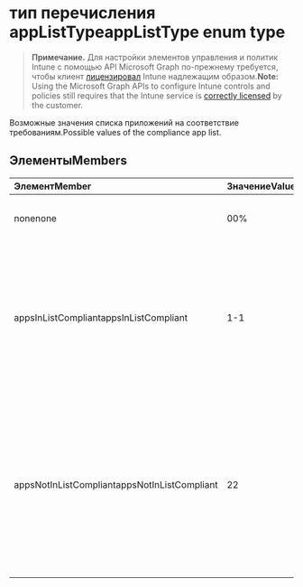 # <a name="applisttype-enum-type"></a><span data-ttu-id="a0719-101">тип перечисления appListType</span><span class="sxs-lookup"><span data-stu-id="a0719-101">appListType enum type</span></span>

> <span data-ttu-id="a0719-102">**Примечание.** Для настройки элементов управления и политик Intune с помощью API Microsoft Graph по-прежнему требуется, чтобы клиент [лицензировал](https://go.microsoft.com/fwlink/?linkid=839381) Intune надлежащим образом.</span><span class="sxs-lookup"><span data-stu-id="a0719-102">**Note:** Using the Microsoft Graph APIs to configure Intune controls and policies still requires that the Intune service is [correctly licensed](https://go.microsoft.com/fwlink/?linkid=839381) by the customer.</span></span>

<span data-ttu-id="a0719-103">Возможные значения списка приложений на соответствие требованиям.</span><span class="sxs-lookup"><span data-stu-id="a0719-103">Possible values of the compliance app list.</span></span>
## <a name="members"></a><span data-ttu-id="a0719-104">Элементы</span><span class="sxs-lookup"><span data-stu-id="a0719-104">Members</span></span>
|<span data-ttu-id="a0719-105">Элемент</span><span class="sxs-lookup"><span data-stu-id="a0719-105">Member</span></span>|<span data-ttu-id="a0719-106">Значение</span><span class="sxs-lookup"><span data-stu-id="a0719-106">Value</span></span>|<span data-ttu-id="a0719-107">Описание</span><span class="sxs-lookup"><span data-stu-id="a0719-107">Description</span></span>|
|:---|:---|:---|
|<span data-ttu-id="a0719-108">none</span><span class="sxs-lookup"><span data-stu-id="a0719-108">none</span></span>|<span data-ttu-id="a0719-109">0</span><span class="sxs-lookup"><span data-stu-id="a0719-109">0%</span></span>|<span data-ttu-id="a0719-110">Значение по умолчанию, без назначения.</span><span class="sxs-lookup"><span data-stu-id="a0719-110">Default value, no intent.</span></span>|
|<span data-ttu-id="a0719-111">appsInListCompliant</span><span class="sxs-lookup"><span data-stu-id="a0719-111">appsInListCompliant</span></span>|<span data-ttu-id="a0719-112">1</span><span class="sxs-lookup"><span data-stu-id="a0719-112">-1</span></span>|<span data-ttu-id="a0719-113">Список представляет приложения, которые будут считаться соответствующими требованиям (только приложения в списке соответствуют требованиям).</span><span class="sxs-lookup"><span data-stu-id="a0719-113">The list represents the apps that will be considered compliant (only apps on the list are compliant).</span></span>|
|<span data-ttu-id="a0719-114">appsNotInListCompliant</span><span class="sxs-lookup"><span data-stu-id="a0719-114">appsNotInListCompliant</span></span>|<span data-ttu-id="a0719-115">2</span><span class="sxs-lookup"><span data-stu-id="a0719-115">2</span></span>|<span data-ttu-id="a0719-116">Список представляет приложения, которые будут считаться несоответствующими требованиям (все приложения соответствуют требованиям, кроме перечисленных в списке).</span><span class="sxs-lookup"><span data-stu-id="a0719-116">The list represents the apps that will be considered non compliant (all apps are compliant except apps on the list).</span></span>|








